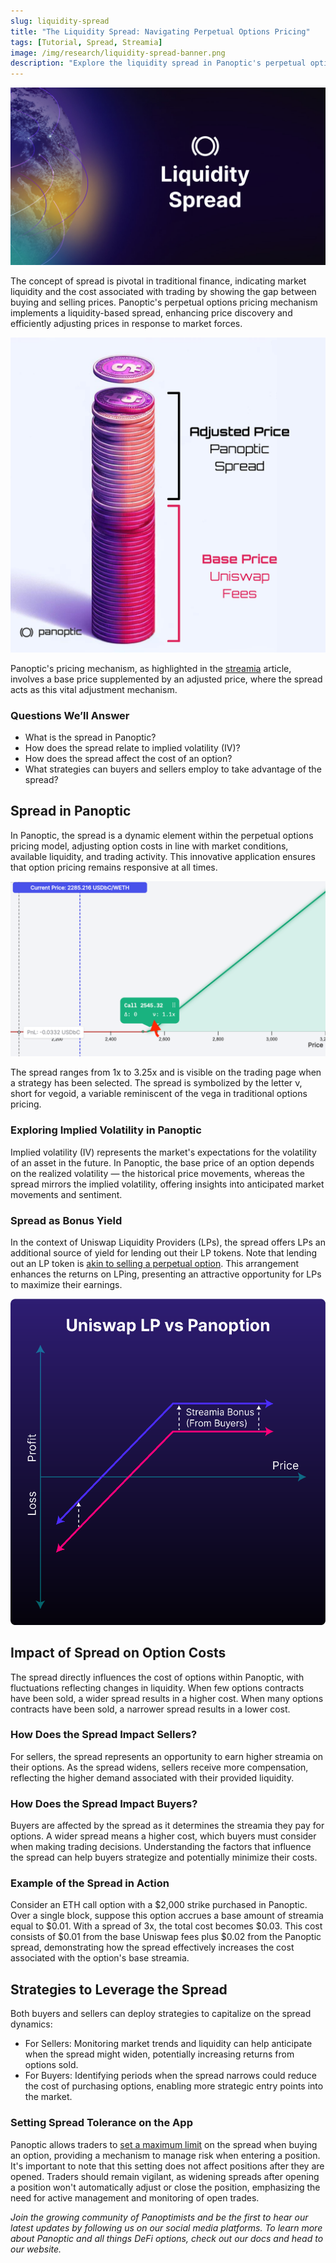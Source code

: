 ```yaml
---
slug: liquidity-spread
title: "The Liquidity Spread: Navigating Perpetual Options Pricing"
tags: [Tutorial, Spread, Streamia]
image: /img/research/liquidity-spread-banner.png
description: "Explore the liquidity spread in Panoptic's perpetual options pricing, unlocking strategies to earn higher returns."
---
```


![](./liquidity-spread-banner.png)

The concept of spread is pivotal in traditional finance, indicating market liquidity and the cost associated with trading by showing the gap between buying and selling prices. Panoptic's perpetual options pricing mechanism implements a liquidity-based spread, enhancing price discovery and efficiently adjusting prices in response to market forces.

![](./1.png)

Panoptic's pricing mechanism, as highlighted in the [streamia](https://panoptic.xyz/research/streamia-101) article, involves a base price supplemented by an adjusted price, where the spread acts as this vital adjustment mechanism.

### Questions We’ll Answer

-   What is the spread in Panoptic?
-   How does the spread relate to implied volatility (IV)?
-   How does the spread affect the cost of an option?
-   What strategies can buyers and sellers employ to take advantage of the spread?

## Spread in Panoptic

In Panoptic, the spread is a dynamic element within the perpetual options pricing model, adjusting option costs in line with market conditions, available liquidity, and trading activity. This innovative application ensures that option pricing remains responsive at all times.

![](./2.png)

The spread ranges from 1x to 3.25x and is visible on the trading page when a strategy has been selected. The spread is symbolized by the letter &nu;, short for vegoid, a variable reminiscent of the vega in traditional options pricing.

### Exploring Implied Volatility in Panoptic

Implied volatility (IV) represents the market's expectations for the volatility of an asset in the future. In Panoptic, the base price of an option depends on the realized volatility — the historical price movements, whereas the spread mirrors the implied volatility, offering insights into anticipated market movements and sentiment.

### Spread as Bonus Yield

In the context of Uniswap Liquidity Providers (LPs), the spread offers LPs an additional source of yield for lending out their LP tokens. Note that lending out an LP token is [akin to selling a perpetual option](https://panoptic.xyz/research/defi-put-options-uniswap-backtest#lp--short-put). This arrangement enhances the returns on LPing, presenting an attractive opportunity for LPs to maximize their earnings.

![](./3.png)

## Impact of Spread on Option Costs

The spread directly influences the cost of options within Panoptic, with fluctuations reflecting changes in liquidity. When few options contracts have been sold, a wider spread results in a higher cost. When many options contracts have been sold, a narrower spread results in a lower cost.

### How Does the Spread Impact Sellers?

For sellers, the spread represents an opportunity to earn higher streamia on their options. As the spread widens, sellers receive more compensation, reflecting the higher demand associated with their provided liquidity.

### How Does the Spread Impact Buyers?

Buyers are affected by the spread as it determines the streamia they pay for options. A wider spread means a higher cost, which buyers must consider when making trading decisions. Understanding the factors that influence the spread can help buyers strategize and potentially minimize their costs.

### Example of the Spread in Action

Consider an ETH call option with a $2,000 strike purchased in Panoptic. Over a single block, suppose this option accrues a base amount of streamia equal to $0.01. With a spread of 3x, the total cost becomes $0.03. This cost consists of $0.01 from the base Uniswap fees plus $0.02 from the Panoptic spread, demonstrating how the spread effectively increases the cost associated with the option's base streamia.

## Strategies to Leverage the Spread

Both buyers and sellers can deploy strategies to capitalize on the spread dynamics:

-   For Sellers: Monitoring market trends and liquidity can help anticipate when the spread might widen, potentially increasing returns from options sold.
-   For Buyers: Identifying periods when the spread narrows could reduce the cost of purchasing options, enabling more strategic entry points into the market.
    

### Setting Spread Tolerance on the App

Panoptic allows traders to [set a maximum limit](https://panoptic.xyz/research/opening-a-position-on-panoptic#slippage-tolerance-and-spread-limit) on the spread when buying an option, providing a mechanism to manage risk when entering a position. It's important to note that this setting does not affect positions after they are opened. Traders should remain vigilant, as widening spreads after opening a position won't automatically adjust or close the position, emphasizing the need for active management and monitoring of open trades.

  
*Join the growing community of Panoptimists and be the first to hear our latest updates by following us on our social media platforms. To learn more about Panoptic and all things DeFi options, check out our docs and head to our website.*
